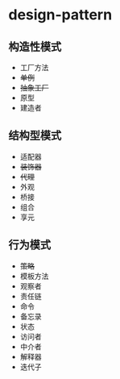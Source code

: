 # design-pattern
## 构造性模式
* 工厂方法
* ~~单例~~
* ~~抽象工厂~~
* 原型
* 建造者

## 结构型模式
* 适配器
* ~~装饰器~~
* ~~代理~~
* 外观
* 桥接
* 组合
* 享元

## 行为模式
* ~~策略~~
* 模板方法
* 观察者
* 责任链
* 命令
* 备忘录
* 状态
* 访问者
* 中介者
* 解释器
* 迭代子
